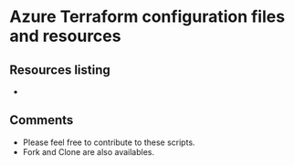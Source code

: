 Azure Terraform configuration files and resources
=================================================

Resources listing 
-----------------
-  

Comments
--------
- Please feel free to contribute to these scripts. 
- Fork and Clone are also availables. 
